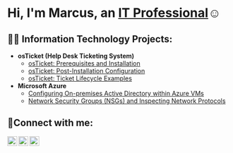 <h1>Hi, I'm Marcus, an <a href="https://linkedin.com/in/marcus-dunlap-796257357/">IT Professional</a>☺</h1>

<h2>👨‍💻 Information Technology Projects:</h2>

- <b>osTicket (Help Desk Ticketing System)</b>
  - [osTicket: Prerequisites and Installation](https://github.com/marcusdunlapgit/osticket-prereqs)
  - [osTicket: Post-Installation Configuration](https://github.com/marcusdunlapgitpost-install-config)
  - [osTicket: Ticket Lifecycle Examples](https://github.com/marcusdunlapgit/ticket-lifecycle)
- <b>Microsoft Azure</b>
  - [Configuring On-premises Active Directory within Azure VMs](https://github.com/marcusdunlapgit/configure-ad)
  - [Network Security Groups (NSGs) and Inspecting Network Protocols](https://github.com/marcusdunlapgit/azure-network-protocols)

<h2>🤳Connect with me:</h2>

[<img align="left" alt="Josh | Twitter" width="22px" src="https://cdn.jsdelivr.net/npm/simple-icons@v3/icons/twitter.svg" />][twitter]
[<img align="left" alt="Josh | LinkedIn" width="22px" src="https://cdn.jsdelivr.net/npm/simple-icons@v3/icons/linkedin.svg" />][linkedin]
[<img align="left" alt="Josh | Instagram" width="22px" src="https://cdn.jsdelivr.net/npm/simple-icons@v3/icons/instagram.svg" />][instagram]

[twitter]: https://twitter.com/Josh
[instagram]: https://www.instagram.com/Josh
[linkedin]: https://linkedin.com/in/Josh

